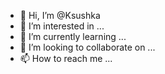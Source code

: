 - 👋 Hi, I’m @Ksushka
- 👀 I’m interested in ...
- 🌱 I’m currently learning ...
- 💞️ I’m looking to collaborate on ...
- 📫 How to reach me ...

<!---
Sl3H/Sl3H is a ✨ special ✨ repository because its `README.md` (this file) appears on your GitHub profile.
You can click the Preview link to take a look at your changes.
--->
